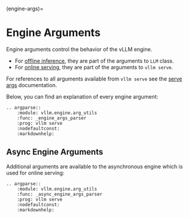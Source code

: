 (engine-args)=

# Engine Arguments

Engine arguments control the behavior of the vLLM engine.

- For [offline inference](#offline-inference), they are part of the arguments to `LLM` class.
- For [online serving](#openai-compatible-server), they are part of the arguments to `vllm serve`.

For references to all arguments available from `vllm serve` see the [serve args](#serve-args) documentation.

Below, you can find an explanation of every engine argument:

<!--- pyml disable-num-lines 7 no-space-in-emphasis -->
```{eval-rst}
.. argparse::
    :module: vllm.engine.arg_utils
    :func: _engine_args_parser
    :prog: vllm serve
    :nodefaultconst:
    :markdownhelp:
```

## Async Engine Arguments

Additional arguments are available to the asynchronous engine which is used for online serving:

<!--- pyml disable-num-lines 7 no-space-in-emphasis -->
```{eval-rst}
.. argparse::
    :module: vllm.engine.arg_utils
    :func: _async_engine_args_parser
    :prog: vllm serve
    :nodefaultconst:
    :markdownhelp:
```
